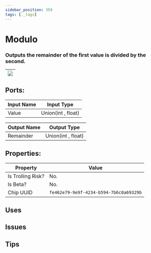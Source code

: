 ```yaml
---
sidebar_position: 359
tags: [._tags]
---
```


# Modulo


### Outputs the remainder of the first value is divided by the second.

| ![](https://images-ext-2.discordapp.net/external/MPmIaQzlEPmgGWlgi-WxBBXt0Bjv_zWPkg1y1f_sy3s/https/www.recroomcircuits.com/image/circuit/absolute-value?width=206&height=108) |
|-----|

## Ports:

| Input Name | Input Type |
|-----------|-----------|
| Value | Union(int , float) |

| Output Name | Output Type |
|-----------|-----------|
| Remainder | Union(int , float) |

## Properties:

| Property  | Value |
|-------------------|-----------|
| Is Trolling Risk? | No. |
| Is Beta? | No. |
| Chip UUID | `fe462e79-9e9f-4234-b594-7b6c0a69329b` |

## Uses

## Issues

## Tips